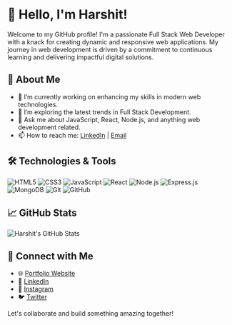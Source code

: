 # 👋 Hello, I'm Harshit!

Welcome to my GitHub profile! I'm a passionate Full Stack Web Developer with a knack for creating dynamic and responsive web applications. My journey in web development is driven by a commitment to continuous learning and delivering impactful digital solutions.

## 🚀 About Me

- 🔭 I’m currently working on enhancing my skills in modern web technologies.
- 🌱 I’m exploring the latest trends in Full Stack Development.
- 💬 Ask me about JavaScript, React, Node.js, and anything web development related.
- 📫 How to reach me: [LinkedIn](https://www.linkedin.com/in/harshit-singh-4aab89299/) | [Email](mailto:sharshit0369@example.com)

## 🛠️ Technologies & Tools

![HTML5](https://img.shields.io/badge/-HTML5-E34F26?style=flat&logo=html5&logoColor=white)
![CSS3](https://img.shields.io/badge/-CSS3-1572B6?style=flat&logo=css3)
![JavaScript](https://img.shields.io/badge/-JavaScript-F7DF1E?style=flat&logo=javascript&logoColor=black)
![React](https://img.shields.io/badge/-React-61DAFB?style=flat&logo=react&logoColor=black)
![Node.js](https://img.shields.io/badge/-Node.js-339933?style=flat&logo=node.js&logoColor=white)
![Express.js](https://img.shields.io/badge/-Express.js-000000?style=flat&logo=express&logoColor=white)
![MongoDB](https://img.shields.io/badge/-MongoDB-47A248?style=flat&logo=mongodb&logoColor=white)
![Git](https://img.shields.io/badge/-Git-F05032?style=flat&logo=git&logoColor=white)
![GitHub](https://img.shields.io/badge/-GitHub-181717?style=flat&logo=github)

## 📈 GitHub Stats

![Harshit's GitHub Stats](https://github-readme-stats.vercel.app/api?username=harshit-ig&show_icons=true&theme=radical)

## 🔗 Connect with Me

- 🌐 [Portfolio Website](https://harshit-ig.github.io/)
- 💼 [LinkedIn](https://www.linkedin.com/in/harshit-singh-4aab89299/)
- 📸 [Instagram](https://www.instagram.com/ig__anime/)
- 🐦 [Twitter](https://twitter.com/harshit_IG)

Let's collaborate and build something amazing together!
